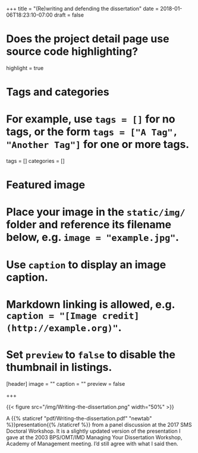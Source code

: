 +++
title = "(Re)writing and defending the dissertation"
date = 2018-01-06T18:23:10-07:00
draft = false

# Does the project detail page use source code highlighting?
highlight = true

# Tags and categories
# For example, use `tags = []` for no tags, or the form `tags = ["A Tag", "Another Tag"]` for one or more tags.
tags = []
categories = []

# Featured image
# Place your image in the `static/img/` folder and reference its filename below, e.g. `image = "example.jpg"`.
# Use `caption` to display an image caption.
#   Markdown linking is allowed, e.g. `caption = "[Image credit](http://example.org)"`.
# Set `preview` to `false` to disable the thumbnail in listings.
[header]
image = ""
caption = ""
preview = false

+++

{{< figure src="/img/Writing-the-dissertation.png" width="50%" >}}

A {{% staticref "pdf/Writing-the-dissertation.pdf" "newtab" %}}presentation{{% /staticref %}} from a panel discussion at the 2017 SMS Doctoral Workshop. It is a slightly updated version of the presentation I gave at the 2003 BPS/OMT/IMD Managing Your Dissertation Workshop, Academy of Management meeting. I’d still agree with what I said then.
